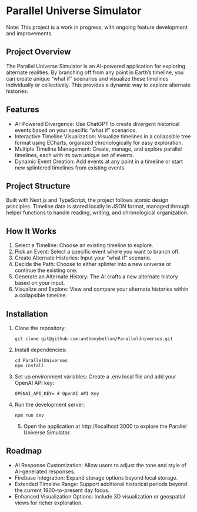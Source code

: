 # Parallel Universe Simulator

Note: This project is a work in progress, with ongoing feature development and improvements.

## Project Overview

The Parallel Universe Simulator is an AI-powered application for exploring alternate realities. By branching off from any point in Earth’s timeline, you can create unique “what if” scenarios and visualize these timelines individually or collectively. This provides a dynamic way to explore alternate histories.

## Features

* AI-Powered Divergence: Use ChatGPT to create divergent historical events based on your specific “what if” scenarios.
* Interactive Timeline Visualization: Visualize timelines in a collapsible tree format using ECharts, organized chronologically for easy exploration.
* Multiple Timeline Management: Create, manage, and explore parallel timelines, each with its own unique set of events.
* Dynamic Event Creation: Add events at any point in a timeline or start new splintered timelines from existing events.

## Project Structure

Built with Next.js and TypeScript, the project follows atomic design principles. Timeline data is stored locally in JSON format, managed through helper functions to handle reading, writing, and chronological organization.

## How It Works

1.	Select a Timeline: Choose an existing timeline to explore.
2.	Pick an Event: Select a specific event where you want to branch off.
3.	Create Alternate Histories: Input your “what if” scenario.
4.	Decide the Path: Choose to either splinter into a new universe or continue the existing one.
5.	Generate an Alternate History: The AI crafts a new alternate history based on your input.
6.	Visualize and Explore: View and compare your alternate histories within a collapsible timeline.

## Installation

1.	Clone the repository:
    ```
    git clone git@github.com:anthonybellon/ParallelUniverses.git
    ```
2.	Install dependencies:
    ```
    cd ParallelUniverses
    npm install
    ```
3.	Set up environment variables:
Create a .env.local file and add your OpenAI API key:
    ```
  	OPENAI_API_KEY= # OpenAI API Key
    ```
5.	Run the development server:
    ```
    npm run dev
    ```
    5.	Open the application at http://localhost:3000 to explore the Parallel Universe Simulator.

## Roadmap

* AI Response Customization: Allow users to adjust the tone and style of AI-generated responses.
* Firebase Integration: Expand storage options beyond local storage.
* Extended Timeline Range: Support additional historical periods beyond the current 1900-to-present day focus.
* Enhanced Visualization Options: Include 3D visualization or geospatial views for richer exploration.

